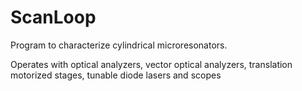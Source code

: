 # ScanLoop
 Program to characterize cylindrical microresonators.
 
 Operates with optical analyzers,   vector optical analyzers, translation motorized stages,
 tunable diode lasers and scopes
